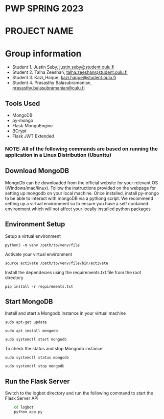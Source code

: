 # PWP SPRING 2023
# PROJECT NAME
# Group information
* Student 1. Justin Seby, justin.seby@student.oulu.fi
* Student 2. Talha Zeeshan, talha.zeeshan@student.oulu.fi
* Student 3. Kazi_Haque, kazi.haque@student.oulu.fi
* Student 4. Prasasthy Balasubramanian, prasasthy.balasubramanian@oulu.fi

## Tools Used

* MongoDB
* py-mongo
* Flask-MongoEngine
* BCrypt
* Flask JWT Extended

### NOTE: All of the following commands are based on running the application in a Linux Distribution (Ubunttu)

## Download MongoDB 
MongoDb can be downloaded from the official website for your relevant OS (Windows/mac/linux). Follow the instructions provided on the webpage for setting up mongodb on your local machine. Once installed, install py-mongo to be able to interact with mongoDB via a pythong script.
We recommend setting up a virtual environment so to ensure you have a self contained environment which will not affect your locally installed python packages

## Environment Setup

Setup a virtual environment

`python3 -m venv /path/to/venv/file`

Activate your virtual environment

`source activate /path/to/venv/file/bin/activate`

Install the dependecies using the requirements.txt file from the root directory

`pip install -r requirements.txt`

## Start MongoDB
Install and start a Mongodb instance in your virtual machine

`sudo apt-get update`

`sudo apt install mongodb`

`sudo systemctl start mongodb`


To check the status and stop Mongodb instance

`sudo systemctl status mongodb`

`sudo systemctl stop mongodb`


## Run the Flask Server
Switch to the logbot directory and run the following command to start the Flask Server API
```bash
    cd logbot
    python app.py
```

